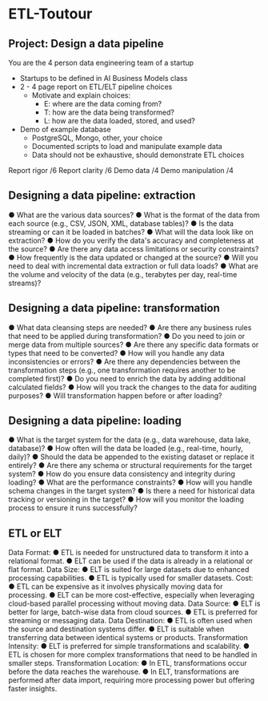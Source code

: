 # ETL-Toutour

## Project: Design a data pipeline
You are the 4 person data engineering team of a startup
- Startups to be defined in AI Business Models class
- 2 - 4 page report on ETL/ELT pipeline choices
    - Motivate and explain choices:
        - E: where are the data coming from?
        - T: how are the data being transformed?
        - L: how are the data loaded, stored, and used?
- Demo of example database
    - PostgreSQL, Mongo, other, your choice
    - Documented scripts to load and manipulate example data
    - Data should not be exhaustive, should demonstrate ETL choices

Report rigor /6
Report clarity /6
Demo data /4
Demo manipulation /4


## Designing a data pipeline: extraction
● What are the various data sources?
● What is the format of the data from each source (e.g., CSV, JSON, XML, database
tables)?
● Is the data streaming or can it be loaded in batches?
● What will the data look like on extraction?
● How do you verify the data's accuracy and completeness at the source?
● Are there any data access limitations or security constraints?
● How frequently is the data updated or changed at the source?
● Will you need to deal with incremental data extraction or full data loads?
● What are the volume and velocity of the data (e.g., terabytes per day, real-time
streams)?


## Designing a data pipeline: transformation
● What data cleansing steps are needed?
● Are there any business rules that need to be applied during transformation?
● Do you need to join or merge data from multiple sources?
● Are there any specific data formats or types that need to be converted?
● How will you handle any data inconsistencies or errors?
● Are there any dependencies between the transformation steps (e.g., one
transformation requires another to be completed first)?
● Do you need to enrich the data by adding additional calculated fields?
● How will you track the changes to the data for auditing purposes?
● Will transformation happen before or after loading?

## Designing a data pipeline: loading
● What is the target system for the data (e.g., data warehouse, data lake, database)?
● How often will the data be loaded (e.g., real-time, hourly, daily)?
● Should the data be appended to the existing dataset or replace it entirely?
● Are there any schema or structural requirements for the target system?
● How do you ensure data consistency and integrity during loading?
● What are the performance constraints?
● How will you handle schema changes in the target system?
● Is there a need for historical data tracking or versioning in the target?
● How will you monitor the loading process to ensure it runs successfully?


## ETL or ELT
Data Format:
● ETL is needed for unstructured data to transform it into a
relational format.
● ELT can be used if the data is already in a relational or flat
format.
Data Size:
● ELT is suited for large datasets due to enhanced processing
capabilities.
● ETL is typically used for smaller datasets.
Cost:
● ETL can be expensive as it involves physically moving data for
processing.
● ELT can be more cost-effective, especially when leveraging
cloud-based parallel processing without moving data.
Data Source:
● ELT is better for large, batch-wise data from cloud sources.
● ETL is preferred for streaming or messaging data.
Data Destination:
● ETL is often used when the source and destination systems
differ.
● ELT is suitable when transferring data between identical
systems or products.
Transformation Intensity:
● ELT is preferred for simple transformations and scalability.
● ETL is chosen for more complex transformations that need
to be handled in smaller steps.
Transformation Location:
● In ETL, transformations occur before the data reaches the
warehouse.
● In ELT, transformations are performed after data import,
requiring more processing power but offering faster insights.